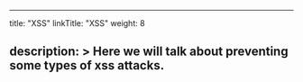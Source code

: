 
---
title: "XSS"
linkTitle: "XSS"
weight: 8

description: >
  Here we will talk about preventing some types of xss attacks.
---


